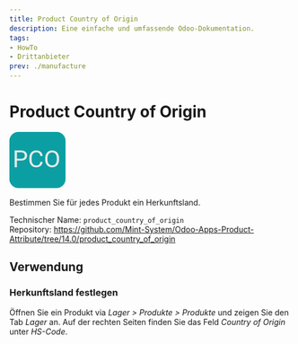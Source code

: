 ```yaml
---
title: Product Country of Origin
description: Eine einfache und umfassende Odoo-Dokumentation.
tags:
- HowTo
- Drittanbieter
prev: ./manufacture
---
```

# Product Country of Origin
![](attachments/odoo_icon_product_country_of_origin.png)

Bestimmen Sie für jedes Produkt ein Herkunftsland.

Technischer Name: `product_country_of_origin`\
Repository: <https://github.com/Mint-System/Odoo-Apps-Product-Attribute/tree/14.0/product_country_of_origin>

## Verwendung

### Herkunftsland festlegen

Öffnen Sie ein Produkt via *Lager > Produkte > Produkte* und zeigen Sie den Tab *Lager* an. Auf der rechten Seiten finden Sie das Feld *Country of Origin* unter *HS-Code*.
